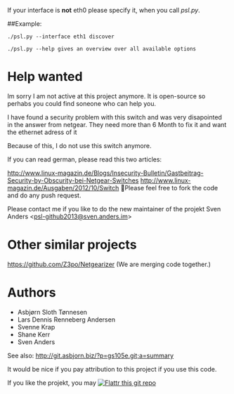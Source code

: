 
If your interface is **not** eth0 please specify it, when you call *psl.py*.

##Example:

    ./psl.py --interface eth1 discover

    ./psl.py --help gives an overview over all available options

# Help wanted

Im sorry I am not active at this project anymore. It is open-source so perhabs you could find soneone who can help you.
 
I have found a security problem with this switch and was very disapointed in the answer from netgear. They need more than 6 Month to fix it and want the ethernet adress of it 
 
Because of this, I do not use this switch anymore.
 
If you can read german, please read this two articles:
 
http://www.linux-magazin.de/Blogs/Insecurity-Bulletin/Gastbeitrag-Security-by-Obscurity-bei-Netgear-Switches
http://www.linux-magazin.de/Ausgaben/2012/10/Switch
 
Please feel free to fork the code and do any push request.

Please contact me if you like to do the new maintainer of the projekt Sven Anders &lt;psl-github2013@sven.anders.im&gt;

# Other similar projects

https://github.com/Z3po/Netgearizer (We are merging code together.)

# Authors

* Asbjørn Sloth Tønnesen 
* Lars Dennis Renneberg Andersen
* Svenne Krap
* Shane Kerr
* Sven Anders

See also: http://git.asbjorn.biz/?p=gs105e.git;a=summary

It would be nice if you pay attribution to this project if you use this code.

If you like the projekt, you may [![Flattr this git repo](http://api.flattr.com/button/flattr-badge-large.png)](https://flattr.com/submit/auto?user_id=tabacha&url=https://github.com/tabacha/ProSafeLinux&title=ProSafeLinux&language=&tags=github&category=software)
